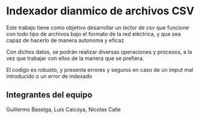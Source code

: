 # Indexador dianmico de archivos CSV
Este trabajo tiene como objetivo desarrollar un lector de csv  que funcione con todo tipo de archivos bajo el formato de la red eléctrica, y que sea capaz de hacerlo de manera autonoma y eficaz

Con dichos datos, se podrán realizar diversas operaciones y procesos, a la vez que trabajar con ellos de la manera que se prefiera.

El codigo es robusto, y presenta errores y seguros en caso de un imput mal introducido o un error de indexado

## Integrantes del equipo
Guillermo Baselga, 
Luis Caicoya, 
Nicolas Calle
